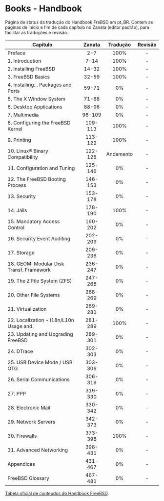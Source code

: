 
# Books - Handbook

Página de status da tradução do Handbook FreBSD em pt_BR.
Contem as páginas de início e fim de cada capítulo no Zanata (editor padrão),
para facilitar as traduções e revisão.

| Capítulo                                 | Zanata  | Tradução  | Revisão   |
| ---------------------------------------- | :-----: | :-------: | :-------: |
| Preface                                  | 2-7     | 100%      | -         |
| 1. Introduction                          | 7-14    | 100%      | -         |
| 2. Installing FreeBSD                    | 14-32   | 100%      | -         |
| 3. FreeBSD Basics                        | 32-59   | 100%      | -         |
| 4. Installing... Packages and Ports      | 59-71   | 0%        | -         |
| 5. The X Window System                   | 71-88   | 0%        | -         |
| 6. Desktop Applications                  | 88-96   | 0%        | -         |
| 7. Multimedia                            | 96-109  | 0%        | -         |
| 8. Configuring the FreeBSD Kernel        | 109-113 | 100%      | -         |
| 9. Printing                              | 113-122 | 100%      | -         |
| 10. Linux® Binary Compatibility          | 122-125 | Andamento | -         |
| 11. Configuration and Tuning             | 125-146 | 0%        | -         |
| 12. The FreeBSD Booting Process          | 146-153 | 0%        | -         |
| 13. Security                             | 153-178 | 0%        | -         |
| 14. Jails                                | 178-190 | 100%      | -         |
| 15. Mandatory Access Control             | 190-202 | 0%        | -         |
| 16. Security Event Auditing              | 202-209 | 0%        | -         |
| 17. Storage                              | 209-236 | 0%        | -         |
| 18. GEOM: Modular Disk Transf. Framework | 236-247 | 0%        | -         |
| 19. The Z File System (ZFS)              | 247-268 | 0%        | -         |
| 20. Other File Systems                   | 268-269 | 0%        | -         |
| 21. Virtualization                       | 269-281 | 0%        | -         |
| 22. Localization - i18n/L10n Usage and.  | 281-289 | 100%      | -         |
| 23. Updating and Upgrading FreeBSD       | 289-301 | 0%        | -         |
| 24. DTrace                               | 302-303 | 0%        | -         |
| 25. USB Device Mode / USB OTG            | 303-306 | 0%        | -         |
| 26. Serial Communications                | 306-319 | 0%        | -         |
| 27. PPP                                  | 319-330 | 0%        | -         |
| 28. Electronic Mail                      | 330-342 | 0%        | -         |
| 29. Network Servers                      | 342-373 | 0%        | -         |
| 30. Firewalls                            | 373-398 | 100%      | -         |
| 31. Advanced Networking                  | 398-431 | 0%        | -         |
| Appendices                               | 431-467 | 0%        | -         |
| FreeBSD Glossary                         | 467-481 | 0%        | -         |

[Tabela oficial de conteúdos do Handbook FreeBSD](https://www.freebsd.org/doc/handbook/).

